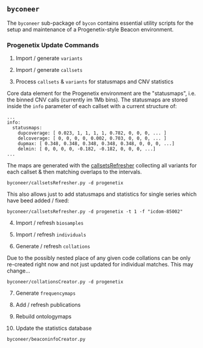 ## `byconeer`

The `byconeer` sub-package of `bycon` contains essential utility scripts for the
setup and maintenance of a Progenetix-style Beacon environment.

### Progenetix Update Commands


1. Import / generate `variants`

2. Import / generate `callsets`

3. Process `callsets` & `variants` for statusmaps and CNV statistics

Core data element for the Progenetix environment are the "statusmaps", i.e. the
binned CNV calls (currently im 1Mb bins). The statusmaps are stored inside the
`info` parameter of each callset with a current structure of:

```
...
info:
  statusmaps:
  	dupcoverage: [ 0.023, 1, 1, 1, 1, 0.782, 0, 0, 0, ... ]
  	delcoverage: [ 0, 0, 0, 0, 0.002, 0.703, 0, 0, 0, ... ]
  	dupmax: [ 0.348, 0.348, 0.348, 0.348, 0.348, 0, 0, 0, ...]
  	delmin: [ 0, 0, 0, 0, -0.182, -0.182, 0, 0, 0, ...]
...
```

The maps are generated with the [callsetsRefresher](callsetsRefresher.py)
collecting all variants for each callset & then matching overlaps to the intervals.

```
byconeer/callsetsRefresher.py -d progenetix 
```

This also allows just to add statusmaps and statistics for single series which have beed added / fixed:

```
byconeer/callsetsRefresher.py -d progenetix -t 1 -f "icdom-85002"
```

4. Import / refresh `biosamples`

5. Import / refresh `individuals`

6. Generate / refresh `collations`

Due to the possibly nested place of any given code collations can be only
re-created right now and not just updated for individual matches. This may
change...

```
byconeer/collationsCreator.py -d progenetix
```

7. Generate `frequencymaps`

8. Add / refresh publications

9. Rebuild ontologymaps

10. Update the statistics database

```
byconeer/beaconinfoCreator.py
```
